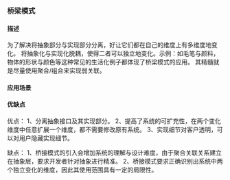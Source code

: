 ### 桥梁模式

#### 描述
为了解决将抽象部分与实现部分分离，好让它们都在自己的维度上有多维度地变化。
将抽象化与实现化脱耦，使得二者可以独立地变化。示例：如毛笔与颜料，物体的形状与颜色等这种常见的生活化例子都体现了桥梁模式的应用。
其精髓就是尽量使用聚合/组合来实现弱关联。

#### 应用场景

#### 优缺点
优点：
1、分离抽象接口及其实现部分。
2、提高了系统的可扩充性，在两个变化维度中任意扩展一个维度，都不需要修改原有系统。
3、实现细节对客户透明，可以对用户隐藏实现细节。

缺点：
1、桥接模式的引入会增加系统的理解与设计难度，由于聚合关联关系建立在抽象层，要求开发者针对抽象进行精准。
2、桥接模式要求正确识别出系统中两个独立变化的维度，因此其使用范围具有一定的局限性。